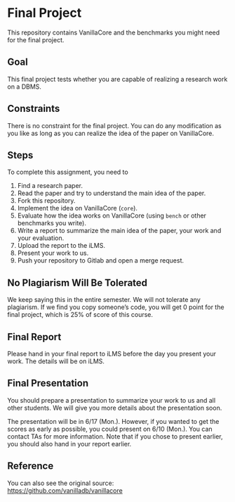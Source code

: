 # Final Project

This repository contains VanillaCore and the benchmarks you might need for the final project.

## Goal

This final project tests whether you are capable of realizing a research work on a DBMS.

## Constraints

There is no constraint for the final project. You can do any modification as you like as long as you can realize the idea of the paper on VanillaCore.

## Steps

To complete this assignment, you need to

1. Find a research paper.
2. Read the paper and try to understand the main idea of the paper.
3. Fork this repository.
4. Implement the idea on VanillaCore (`core`).
5. Evaluate how the idea works on VanillaCore (using `bench` or other benchmarks you write).
6. Write a report to summarize the main idea of the paper, your work and your evaluation.
7. Upload the report to the iLMS.
8. Present your work to us.
9. Push your repository to Gitlab and open a merge request.

## No Plagiarism Will Be Tolerated

We keep saying this in the entire semester. We will not tolerate any plagiarism. If we find you copy someone’s code, you will get 0 point for the final project, which is 25% of score of this course.

## Final Report

Please hand in your final report to iLMS before the day you present your work. The details will be on iLMS.

## Final Presentation

You should prepare a presentation to summarize your work to us and all other students. We will give you more details about the presentation soon.

The presentation will be in 6/17 (Mon.). However, if you wanted to get the scores as early as possible, you could present on 6/10 (Mon.). You can contact TAs for more information. Note that if you chose to present earlier, you should also hand in your report earlier.

## Reference

You can also see the original source: https://github.com/vanilladb/vanillacore